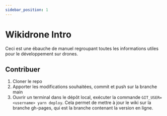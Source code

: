 ```yaml
---
sidebar_position: 1
---
```


# Wikidrone Intro

Ceci est une ébauche de manuel regroupant toutes les informations utiles pour le développement sur drones.

## Contribuer
1) Cloner le repo
2) Apporter les modifications souhaitées, commit et push sur la branche main
3) Ouvrir un terminal dans le dépôt local, exécuter la commande `GIT_USER=<username> yarn deploy`. Cela permet de mettre à jour le wiki sur la branche gh-pages, qui est la branche contenant la version en ligne.